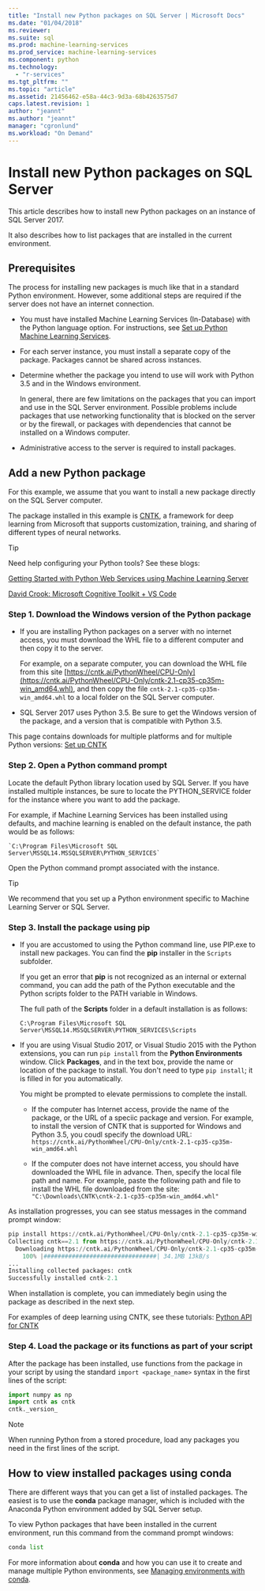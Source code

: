 ```yaml
---
title: "Install new Python packages on SQL Server | Microsoft Docs"
ms.date: "01/04/2018"
ms.reviewer: 
ms.suite: sql
ms.prod: machine-learning-services
ms.prod_service: machine-learning-services
ms.component: python
ms.technology: 
  - "r-services"
ms.tgt_pltfrm: ""
ms.topic: "article"
ms.assetid: 21456462-e58a-44c3-9d3a-68b4263575d7
caps.latest.revision: 1
author: "jeannt"
ms.author: "jeannt"
manager: "cgronlund"
ms.workload: "On Demand"
---
```

# Install new Python packages on SQL Server

This article describes how to install new Python packages on an instance of SQL Server 2017.

It also describes how to list packages that are installed in the current environment.

## Prerequisites

The process for installing new packages is much like that in a standard Python environment. However, some additional steps are required if the server does not have an internet connection.

+ You must have installed Machine Learning Services (In-Database) with the Python language option. For instructions, see [Set up Python Machine Learning Services](setup-python-machine-learning-services.md).

+ For each server instance, you must install a separate copy of the package. Packages cannot be shared across instances.

+ Determine whether the package you intend to use will work with Python 3.5 and in the Windows environment. 

    In general, there are few limitations on the packages that you can import and use in the SQL Server environment. Possible problems include packages that use networking functionality that is blocked on the server or by the firewall, or packages with dependencies that cannot be installed on a Windows computer.

+ Administrative access to the server is required to install packages.

## Add a new Python package

For this example, we assume that you want to install a new package directly on the SQL Server computer.

The package installed in this example is [CNTK](https://docs.microsoft.com/cognitive-toolkit/), a framework for deep learning from Microsoft that supports customization, training, and sharing of different types of neural networks.

> [!TIP]
> Need help configuring your Python tools? See these blogs:
> 
> [Getting Started with Python Web Services using Machine Learning Server](https://blogs.msdn.microsoft.com/mlserver/2017/12/13/getting-started-with-python-web-services-using-machine-learning-server/)
> 
> [David Crook: Microsoft Cognitive Toolkit + VS Code](http://dacrook.com/cntk-vs-code-awesome/)
### Step 1. Download the Windows version of the Python package

+ If you are installing Python packages on a server with no internet access, you must download the WHL file to a different computer and then copy it to the server.

    For example, on a separate computer, you can download the WHL file from this site [https://cntk.ai/PythonWheel/CPU-Only](https://cntk.ai/PythonWheel/CPU-Only/cntk-2.1-cp35-cp35m-win_amd64.whl), and then copy the file `cntk-2.1-cp35-cp35m-win_amd64.whl` to a local folder on the SQL Server computer.

+ SQL Server 2017 uses Python 3.5. Be sure to get the Windows version of the package, and a version that is compatible with Python 3.5.

This page contains downloads for multiple platforms and for multiple Python versions: [Set up CNTK](https://docs.microsoft.com/cognitive-toolkit/Setup-CNTK-on-your-machine)

### Step 2. Open a Python command prompt

Locate the default Python library location used by SQL Server. If you have installed multiple instances, be sure to locate the PYTHON_SERVICE folder for the instance where you want to add the package.

For example, if Machine Learning Services has been installed using defaults, and machine learning is enabled on the default instance, the path would be as follows:

    `C:\Program Files\Microsoft SQL  Server\MSSQL14.MSSQLSERVER\PYTHON_SERVICES`

Open the Python command prompt associated with the instance.

> [!TIP]
> We recommend that you set up a Python environment specific to Machine Learning Server or SQL Server.

### Step 3. Install the package using pip

+ If you are accustomed to using the Python command line, use PIP.exe to install new packages. You can find the **pip** installer in the `Scripts` subfolder. 

    If you get an error that **pip** is not recognized as an internal or external command, you can add the path of the Python executable and the Python scripts folder to the PATH variable in Windows.

    The full path of the **Scripts** folder in a default installation is as follows:

    `C:\Program Files\Microsoft SQL Server\MSSQL14.MSSQLSERVER\PYTHON_SERVICES\Scripts`

+ If you are using Visual Studio 2017, or Visual Studio 2015 with the Python extensions, you can run `pip install` from the **Python Environments** window. Click **Packages**, and in the text box, provide the name or location of the package to install. You don't need to type `pip install`; it is filled in for you automatically. 

    You might be prompted to elevate permissions to complete the install.

    - If the computer has Internet access, provide the name of the package, or the URL of a speciic package and version. For example, to install the version of CNTK that is supported for Windows and Python 3.5, you coudl specify the download URL: `https://cntk.ai/PythonWheel/CPU-Only/cntk-2.1-cp35-cp35m-win_amd64.whl`

    - If the computer does not have internet access, you should have downloaded the WHL file in advance. Then, specify the local file path and name. For example, paste the following path and file to install the WHL file downloaded from the site: 
    `"C:\Downloads\CNTK\cntk-2.1-cp35-cp35m-win_amd64.whl"`

As installation progresses, you can see status messages in the command prompt window:

```python
pip install https://cntk.ai/PythonWheel/CPU-Only/cntk-2.1-cp35-cp35m-win_amd64.whl
Collecting cntk==2.1 from https://cntk.ai/PythonWheel/CPU-Only/cntk-2.1-cp35-cp35m-win_amd64.whl
  Downloading https://cntk.ai/PythonWheel/CPU-Only/cntk-2.1-cp35-cp35m-win_amd64.whl (34.1MB)
    100% |################################| 34.1MB 13kB/s
...
Installing collected packages: cntk
Successfully installed cntk-2.1
```

When installation is complete, you can immediately begin using the package as described in the next step.

For examples of deep learning using CNTK, see these tutorials: [Python API for CNTK](https://cntk.ai/pythondocs/tutorials.html)

### Step 4. Load the package or its functions as part of your script

After the package has been installed, use functions from the package in your script by using the standard `import <package_name>` syntax in the first lines of the script:

```python
import numpy as np
import cntk as cntk
cntk._version_
```

> [!NOTE] 
> When running Python from a stored procedure, load any packages you need in the first lines of the script.

##  How to view installed packages using conda

There are different ways that you can get a list of installed packages. The easiest is to use the **conda** package manager, which is included with the Anaconda Python environment added by SQL Server setup.

To view Python packages that have been installed in the current environment, run this command from the command prompt windows:

```python
conda list
```

For more information about **conda** and how you can use it to create and manage multiple Python environments, see [Managing environments with conda](https://conda.io/docs/user-guide/tasks/manage-environments.html).

